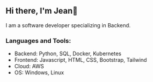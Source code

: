 ## Hi there, I'm Jean👋

I am a software developer specializing in Backend.

### Languages and Tools:
  - Backend: Python, SQL, Docker, Kubernetes
  - Frontend: Javascript, HTML, CSS, Bootstrap, Tailwind
  - Cloud: AWS
  - OS: Windows, Linux

<!--
**jeanvegadev/jeanvegadev** is a ✨ _special_ ✨ repository because its `README.md` (this file) appears on your GitHub profile.

Here are some ideas to get you started:

- 🔭 I’m currently working on ...
- 🌱 I’m currently learning ...
- 👯 I’m looking to collaborate on ...
- 🤔 I’m looking for help with ...
- 💬 Ask me about ...
- 📫 How to reach me: ...
- 😄 Pronouns: ...
- ⚡ Fun fact: ...
-->
